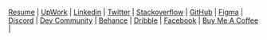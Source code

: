 [//]: # (Here are some ideas to get you started:)

[//]: # ()
[//]: # ()
[//]: # (- 🔭 I’m currently working on ...)

[//]: # ()
[//]: # (- 🌱 I’m currently learning ...)

[//]: # ()
[//]: # (- 👯 I’m looking to collaborate on ...)

[//]: # ()
[//]: # (- 🤔 I’m looking for help with ...)

[//]: # ()
[//]: # (- 💬 Ask me about ...)

[//]: # ()
[//]: # (- 📫 How to reach me: ...)

[//]: # ()
[//]: # (- 😄 Pronouns: ...)

[//]: # ()
[//]: # (- ⚡ Fun fact: ...)


[Resume]() |
[UpWork](https://www.upwork.com/freelancers/~01d5ec64d520fbf421) |
[Linkedin](https://www.linkedin.com/in/mariglen-doda) |
[Twitter](https://twitter.com/DodaMariglen) |
[Stackoverflow](https://stackoverflow.com/users/12009833/mariglen-doda) |
[GitHub](https://github.com/Mariglendoda) |
[Figma](https://www.figma.com/@mariglen) |
[Discord](https://discord.gg/KMN3ZjfdWs) |
[Dev Community](https://dev.to/mariglendoda) |
[Behance](https://www.behance.net/mariglendoda) |
[Dribble](https://dribbble.com/mariglen_doda) |
[Facebook](https://www.facebook.com/doda.mariglen.1999) |
[Buy Me A Coffee](https://www.buymeacoffee.com/mariglendol) |